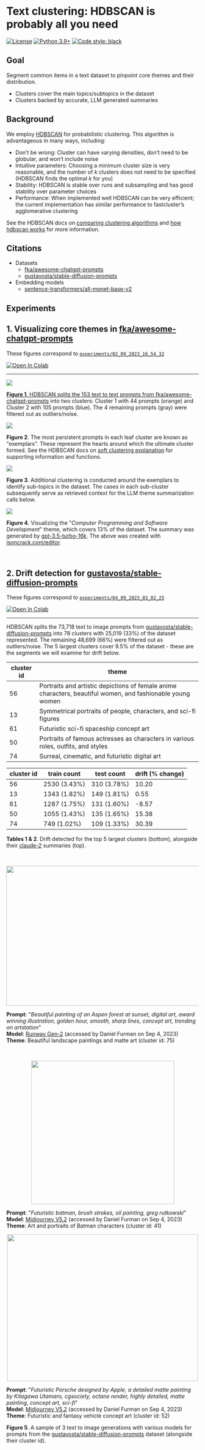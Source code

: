 # Text clustering: HDBSCAN is probably all you need

[![License](https://img.shields.io/badge/License-Apache_2.0-green.svg)](https://github.com/daniel-furman/Polyglot-or-Not/blob/main/LICENSE) 
[![Python 3.9+](https://img.shields.io/badge/python-3.9+-blue.svg)](https://www.python.org/downloads/release/python-390/) 
[![Code style: black](https://img.shields.io/badge/code%20style-black-000000.svg)](https://github.com/psf/black) 

## Goal

Segment common items in a text dataset to pinpoint core themes and their distribution. 

* Clusters cover the main topics/subtopics in the dataset
* Clusters backed by accurate, LLM generated summaries

## Background

We employ [HDBSCAN](https://hdbscan.readthedocs.io/en/latest/index.html) for probabilistic clustering. This algorithm is advantageous in many ways, including:

* Don’t be wrong: Cluster can have varying densities, don’t need to be globular, and won’t include noise
* Intuitive parameters: Choosing a minimum cluster size is very reasonable, and the number of *k* clusters does not need to be specified (HDBSCAN finds the optimal *k* for you)
* Stability: HDBSCAN is stable over runs and subsampling and has good stability over parameter choices
* Performance: When implemented well HDBSCAN can be very efficient; the current implementation has similar performance to fastcluster’s agglomerative clustering

See the HDBSCAN docs on [comparing clustering algorithms](https://hdbscan.readthedocs.io/en/latest/comparing_clustering_algorithms.html#hdbscan) and [how hdbscan works](https://hdbscan.readthedocs.io/en/latest/how_hdbscan_works.html) for more information.

## Citations

* Datasets
    * [fka/awesome-chatgpt-prompts](https://huggingface.co/datasets/fka/awesome-chatgpt-prompts)
    * [gustavosta/stable-diffusion-prompts](https://huggingface.co/datasets/Gustavosta/Stable-Diffusion-Prompts)  
* Embedding models
    * [sentence-transformers/all-mpnet-base-v2](https://huggingface.co/sentence-transformers/all-mpnet-base-v2)

## Experiments

## 1. Visualizing core themes in [fka/awesome-chatgpt-prompts](https://huggingface.co/datasets/fka/awesome-chatgpt-prompts)

These figures correspond to [`experiments/02_09_2023_16_54_32`](https://github.com/daniel-furman/awesome-chatgpt-prompts-clustering/tree/main/experiments/02_09_2023_16_54_32)

<a target="_blank" href="https://colab.research.google.com/github/daniel-furman/awesome-chatgpt-prompts-clustering/blob/main/notebooks/awesome-chatgpt-prompts-clustering.ipynb"> <img src="https://colab.research.google.com/assets/colab-badge.svg" alt="Open In Colab"/>

---

![](experiments/02_09_2023_16_54_32/assets/clusters_viz_1.png)

**Figure 1**. HDBSCAN splits the 153 text to text prompts from [fka/awesome-chatgpt-prompts](https://huggingface.co/datasets/fka/awesome-chatgpt-prompts) into two clusters: Cluster 1 with 44 prompts (orange) and Cluster 2 with 105 prompts (blue). The 4 remaining prompts (gray) were filtered out as outliers/noise.

![](experiments/02_09_2023_16_54_32/assets/exemplars_viz_1.png)

**Figure 2**. The most persistent prompts in each leaf cluster are known as "exemplars". These represent the hearts around which the ultimate cluster formed. See the HDBSCAN docs on [soft clustering explanation](https://hdbscan.readthedocs.io/en/latest/soft_clustering_explanation.html#distance-based-membership) for supporting information and functions.

![](experiments/02_09_2023_16_54_32/assets/exemplars_viz_2.png)

**Figure 3**. Additional clustering is conducted around the exemplars to identify sub-topics in the dataset. The cases in each sub-cluster subsequently serve as retrieved context for the LLM theme summarization calls below.

![](experiments/02_09_2023_16_54_32/assets/cluster0_subcluster0.png)

**Figure 4**. Visualizing the "*Computer Programming and Software Development*" theme, which covers 13% of the dataset. The summary was generated by [gpt-3.5-turbo-16k](https://platform.openai.com/docs/models/gpt-3-5). The above was created with [jsoncrack.com/editor](https://jsoncrack.com/editor).


<br>

## 2. Drift detection for [gustavosta/stable-diffusion-prompts](https://huggingface.co/datasets/Gustavosta/Stable-Diffusion-Prompts)

These figures correspond to [`experiments/04_09_2023_03_02_25`](https://github.com/daniel-furman/awesome-chatgpt-prompts-clustering/tree/main/experiments/04_09_2023_03_02_25)

<a target="_blank" href="https://colab.research.google.com/github/daniel-furman/awesome-chatgpt-prompts-clustering/blob/main/notebooks/stable-diffusion-prompts-clustering.ipynb">
  <img src="https://colab.research.google.com/assets/colab-badge.svg" alt="Open In Colab"/>
</a>

---

HDBSCAN splits the 73,718 text to image prompts from [gustavosta/stable-diffusion-prompts](https://huggingface.co/datasets/Gustavosta/Stable-Diffusion-Prompts) into 78 clusters with 25,019 (33%) of the dataset represented. The remaining 48,699 (66%) were filtered out as outliers/noise. The 5 largest clusters cover 9.5% of the dataset - these are the segments we will examine for drift below. 

| cluster id | theme |
|------------|--------------|
| 56         | Portraits and artistic depictions of female anime characters, beautiful women, and fashionable young women |
| 13         | Symmetrical portraits of people, characters, and sci-fi figures                                            |
| 61         | Futuristic sci-fi spaceship concept art                                                                    |
| 50         | Portraits of famous actresses as characters in various roles, outfits, and styles                          |
| 74         | Surreal, cinematic, and futuristic digital art                                                             |


| cluster id | train count  | test count  | drift (% change) |
|------------|--------------|-------------|------------------|
| 56         | 2530 (3.43%) | 310 (3.78%) | 10.20            |
| 13         | 1343 (1.82%) | 149 (1.81%) | 0.55             |
| 61         | 1287 (1.75%) | 131 (1.60%) | -8.57            |
| 50         | 1055 (1.43%) | 135 (1.65%) | 15.38            |
| 74         | 749 (1.02%)  | 109 (1.33%) | 30.39            |

**Tables 1 & 2**. Drift detected for the top 5 largest clusters (bottom), alongside their [claude-2](https://claude.ai/) summaries (top).

<br>

<p align="center"> <img src="experiments/04_09_2023_03_02_25/assets/aspens_runway.jpeg"/ width = "550" height = "366"> </p>

**Prompt**: "*Beautiful painting of an Aspen forest at sunset, digital art, award winning illustration, golden hour, smooth, sharp lines, concept art, trending on artstation*" <br>
**Model**: [Runway Gen-2](https://app.runwayml.com/video-tools/teams/dryanfurman/ai-tools/text-to-image) (accessed by Daniel Furman on Sep 4, 2023) <br>
**Theme**: Beautiful landscape paintings and matte art  (cluster id: 75)<br>

<br>

<p align="center"> <img src="experiments/04_09_2023_03_02_25/assets/batman_midjourney.png"/ width = "375" height = "375"> </p>

**Prompt**: "*Futuristic batman, brush strokes, oil painting, greg rutkowski*" <br>
**Model**: [Midjourney V5.2](https://www.midjourney.com/app/) (accessed by Daniel Furman on Sep 4, 2023) <br>
**Theme**: Art and portraits of Batman characters (cluster id: 41)<br>

<p align="center"> <img src="experiments/04_09_2023_03_02_25/assets/futuristic_car_midjourney.png"/ width = "500" height = "384"> </p>

**Prompt**: "*Futuristic Porsche designed by Apple, a detailed matte painting by Kitagawa Utamaro, cgsociety, octane render, highly detailed, matte painting, concept art, sci-fi*" <br>
**Model**: [Midjourney V5.2](https://www.midjourney.com/app/) (accessed by Daniel Furman on Sep 4, 2023) <br>
**Theme**: Futuristic and fantasy vehicle concept art  (cluster id: 52) <br>


**Figure 5**. A sample of 3 text to image generations with various models for prompts from the [gustavosta/stable-diffusion-prompts](https://huggingface.co/datasets/Gustavosta/Stable-Diffusion-Prompts) dataset (alongside their cluster id). 